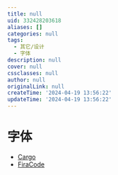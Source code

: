 ```yaml
---
title: null
uid: 332428203618
aliases: []
categories: null
tags:
  - 其它/设计
  - 字体
description: null
cover: null
cssclasses: null
author: null
originalLink: null
createTime: '2024-04-19 13:56:22'
updateTime: '2024-04-19 13:56:22'
---
```


# 字体

- [Cargo](https://cargo.site/)
- [FiraCode](https://github.com/tonsky/FiraCode)
